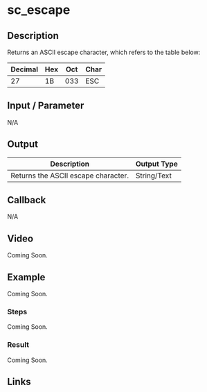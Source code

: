 # sc_escape

## Description

Returns an ASCII escape character, which refers to the table below:

| Decimal | Hex | Oct | Char |
| ------ | ------ | ------ | ------ |
| 27 | 1B | 033 | ESC |

## Input / Parameter

N/A

## Output

| Description | Output Type |
| ------ | ------ |
| Returns the ASCII escape character. | String/Text |

## Callback

N/A

## Video

Coming Soon.

<!-- Format: [![Video]({image-path}?raw=true)]({url-link}) -->

## Example

Coming Soon.

<!-- Share a scenario, like a user requirements. -->

### Steps

Coming Soon.

<!-- Show the steps and share some screenshots.

1. .....

Format: ![]({image-path}?raw=true) -->

### Result

Coming Soon.

<!-- Explain the output.

Format: ![]({image-path}?raw=true) -->

## Links